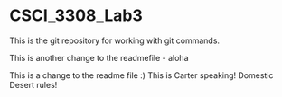 # CSCI_3308_Lab3
This is the git repository for working with git commands.

This is another change to the readmefile - aloha

This is a change to the readme file :)
This is Carter speaking! Domestic Desert rules!
